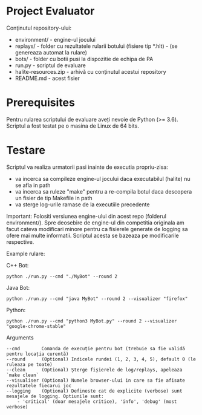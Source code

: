 # Project Evaluator

Conţinutul repository-ului:

- environment/          - engine-ul jocului 
- replays/              - folder cu rezultatele rularii botului (fisiere tip *.hlt) - (se genereaza automat la rulare)
- bots/                 - folder cu botii pusi la dispozitie de echipa de PA
- run.py                - scriptul de evaluare
- halite-resources.zip  - arhivă cu conținutul acestui repository
- README.md             - acest fisier


Prerequisites
===============

Pentru rularea scriptului de evaluare aveți nevoie de Python (>= 3.6).
Scriptul a fost testat pe o masina de Linux de 64 bits.
    

Testare
===============

Scriptul va realiza urmatorii pasi inainte de executia propriu-zisa:

- va incerca sa compileze engine-ul jocului daca executabilul (halite) nu se afla in path
- va incerca sa ruleze "make" pentru a re-compila botul daca descopera un fisier de tip Makefile in path 
- va sterge log-urile ramase de la executiile precedente

Important: Folositi versiunea engine-ului din acest repo (folderul environment/).
Spre deosebire de engine-ul din competitia originala am facut cateva modificari minore pentru
ca fisierele generate de logging sa ofere mai multe informatii. Scriptul acesta se bazeaza 
pe modificarile respective.

Example rulare:

C++ Bot:

    python ./run.py --cmd "./MyBot" --round 2 

Java Bot:

    python ./run.py --cmd "java MyBot" --round 2 --visualizer "firefox"

Python:

    python ./run.py --cmd "python3 MyBot.py" --round 2 --visualizer "google-chrome-stable"
    
Arguments

    --cmd        Comanda de execuție pentru bot (trebuie sa fie validă pentru locația curentă)
    --round      (Optional) Indicele rundei (1, 2, 3, 4, 5), default 0 (le ruleaza pe toate)
    --clean      (Optional) Șterge fișierele de log/replays, apeleaza `make clean`
    --visualiser (Optional) Numele browser-ului in care sa fie afisate rezultatele fiecarui joc
    --logging    (Optional) Defineste cat de explicite (verbose) sunt mesajele de logging. Optiunile sunt: 
        - 'critical' (doar mesajele critice), 'info', 'debug' (most verbose) 
